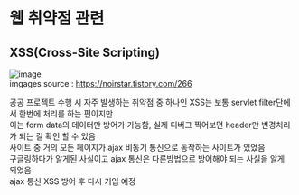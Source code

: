# 웹 취약점 관련
## XSS(Cross-Site Scripting)
![image](https://user-images.githubusercontent.com/44331989/123351814-f3628f00-d598-11eb-8df2-54d0d4b37666.png) <br>
imgages source : https://noirstar.tistory.com/266 <br>

공공 프로젝트 수행 시 자주 발생하는 취약점 중 하나인 XSS는 보통 servlet filter단에서 한번에 처리를 하는 편이지만 <br>
이는 form data의 데이터만 방어가 가능함, 실제 디버그 찍어보면 header만 변경처리가 되는 걸 확인 할 수 있음<br>
사이트 중 거의 모든 페이지가 ajax 비동기 통신으로 동작하는 사이트가 있었음 <br>
구글링하다가 알게된 사실이고 ajax 통신은 다른방법으로 방어해야 되는 사실을 알게 되었음 <br>
ajax 통신 XSS 방어 후 다시 기입 예정
